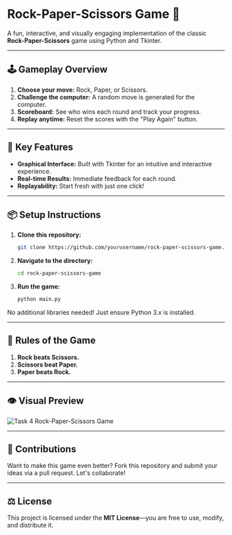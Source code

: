 # Rock-Paper-Scissors Game 🎉

A fun, interactive, and visually engaging implementation of the classic **Rock-Paper-Scissors** game using Python and Tkinter.

---

## 🕹️ Gameplay Overview  

1. **Choose your move:** Rock, Paper, or Scissors.  
2. **Challenge the computer:** A random move is generated for the computer.  
3. **Scoreboard:** See who wins each round and track your progress.  
4. **Replay anytime:** Reset the scores with the "Play Again" button.  

---

## 🎯 Key Features  

- **Graphical Interface:** Built with Tkinter for an intuitive and interactive experience.  
- **Real-time Results:** Immediate feedback for each round.  
- **Replayability:** Start fresh with just one click!  

---

## 📦 Setup Instructions  

1. **Clone this repository:**  
   ```bash
   git clone https://github.com/yourusername/rock-paper-scissors-game.git
   ```  
2. **Navigate to the directory:**  
   ```bash
   cd rock-paper-scissors-game
   ```  
3. **Run the game:**  
   ```bash
   python main.py
   ```  

No additional libraries needed! Just ensure Python 3.x is installed.

---

## 🛑 Rules of the Game  

1. **Rock beats Scissors.**  
2. **Scissors beat Paper.**  
3. **Paper beats Rock.**  

---

## 👁️ Visual Preview  

![Task 4 Rock-Paper-Scissors Game](https://github.com/user-attachments/assets/78c6cf11-5032-464c-a26c-c985525a0b9c)

---

## 🤝 Contributions  

Want to make this game even better? Fork this repository and submit your ideas via a pull request. Let's collaborate!  

---

## ⚖️ License  

This project is licensed under the **MIT License**—you are free to use, modify, and distribute it.  
